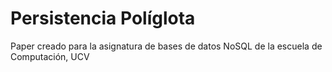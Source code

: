 # Persistencia Políglota

Paper creado para la asignatura de bases de datos NoSQL de la escuela de Computación, UCV
